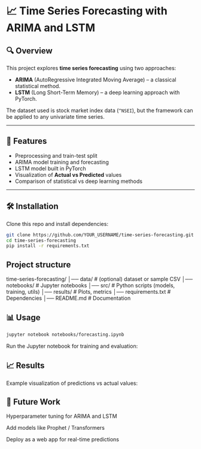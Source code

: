 # 📈 Time Series Forecasting with ARIMA and LSTM

## 🔍 Overview
This project explores **time series forecasting** using two approaches:
- **ARIMA** (AutoRegressive Integrated Moving Average) – a classical statistical method.  
- **LSTM** (Long Short-Term Memory) – a deep learning approach with PyTorch.  

The dataset used is stock market index data (`^NSEI`), but the framework can be applied to any univariate time series.

---

## 🚀 Features
- Preprocessing and train-test split  
- ARIMA model training and forecasting  
- LSTM model built in PyTorch  
- Visualization of **Actual vs Predicted** values  
- Comparison of statistical vs deep learning methods  

---

## 🛠 Installation
Clone this repo and install dependencies:

```bash
git clone https://github.com/YOUR_USERNAME/time-series-forecasting.git
cd time-series-forecasting
pip install -r requirements.txt
```


## Project structure 
time-series-forecasting/
│── data/                # (optional) dataset or sample CSV
│── notebooks/           # Jupyter notebooks
│── src/                 # Python scripts (models, training, utils)
│── results/             # Plots, metrics
│── requirements.txt     # Dependencies
│── README.md            # Documentation


## 📊 Usage
```bash
jupyter notebook notebooks/forecasting.ipynb
```

Run the Jupyter notebook for training and evaluation:


## 📈 Results

Example visualization of predictions vs actual values:

## 🔮 Future Work

Hyperparameter tuning for ARIMA and LSTM

Add models like Prophet / Transformers

Deploy as a web app for real-time predictions

